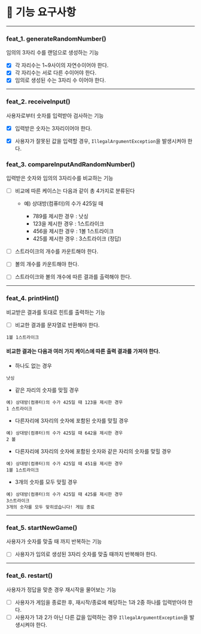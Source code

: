 
# 🚀 기능 요구사항

---
### feat_1. generateRandomNumber()

임의의 3자리 수를 랜덤으로 생성하는 기능

- [x] 각 자리수는 1~9사이의 자연수이어야 한다. 
- [x] 각 자리수는 서로 다른 수이어야 한다.
- [x] 임의로 생성된 수는 3자리 수 이어야 한다.

---
### feat_2. receiveInput()

사용자로부터 숫자를 입력받아 검사하는 기능

- [x] 입력받은 숫자는 3자리이어야 한다.
- [x] 사용자가 잘못된 값을 입력할 경우, `IllegalArgumentException`을 발생시켜야 한다.


### feat_3. compareInputAndRandomNumber()

입력받은 숫자와 임의의 3자리수를 비교하는 기능
- [ ] 비교에 따른 케이스는 다음과 같이 총 4가지로 분류된다

    - 예) 상대방(컴퓨터)의 수가 425일 때
        
        - 789를 제시한 경우 : 낫싱
        - 123을 제시한 경우 : 1스트라이크
        - 456을 제시한 경우 : 1볼 1스트라이크
        - 425를 제시한 경우 : 3스트라이크 (정답)
- [ ] 스트라이크의 개수를 카운트해야 한다.
- [ ] 볼의 개수를 카운트해야 한다.
- [ ] 스트라이크와 볼의 개수에 따른 결과를 출력해야 한다.

---
### feat_4. printHint()

비교받은 결과를 토대로 힌트를 출력하는 기능
- [ ] 비교한 결과를 문자열로 반환해야 한다.
```
1볼 1스트라이크
```

#### 비교한 결과는 다음과 여러 가지 케이스에 따른 출력 결과를 가져야 한다.

- 하나도 없는 경우
```
낫싱
```

- 같은 자리의 숫자를 맞힐 경우
```
예) 상대방(컴퓨터)의 수가 425일 때 123을 제시한 경우
1 스트라이크
```

- 다른자리에 3자리의 숫자에 포함된 숫자를 맞힐 경우
```
예) 상대방(컴퓨터)의 수가 425일 때 642을 제시한 경우
2 볼
```

- 다른자리에 3자리의 숫자에 포함된 숫자와 같은 자리의 숫자를 맞힐 경우
```
예) 상대방(컴퓨터)의 수가 425일 때 451을 제시한 경우
1볼 1스트라이크
```

- 3개의 숫자를 모두 맞힐 경우
```
예) 상대방(컴퓨터)의 수가 425일 때 425를 제시한 경우
3스트라이크
3개의 숫자를 모두 맞히셨습니다! 게임 종료
```

---
### feat_5. startNewGame()

사용자가 숫자를 맞출 때 까지 반복하는 기능

- [ ] 사용자가 임의로 생성된 3자리 숫자를 맞출 때까지 반복해야 한다.

---
### feat_6. restart()

사용자가 정답을 맞춘 경우 재시작을 물어보는 기능

- [ ] 사용자가 게임을 종료한 후, 재시작/종료에 해당하는 1과 2중 하나를 입력받아야 한다.
- [ ] 사용자가 1과 2가 아닌 다른 값을 입력하는 경우 `IllegalArgumentException`을 발생시켜야 한다.